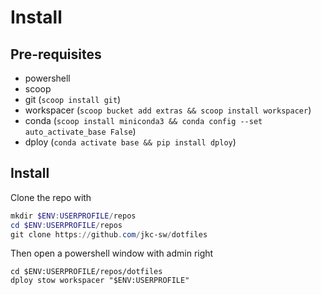 # Install

## Pre-requisites

- powershell
- scoop
- git (`scoop install git`)
- workspacer (`scoop bucket add extras && scoop install workspacer`)
- conda (`scoop install miniconda3 && conda config --set auto_activate_base False`)
- dploy (`conda activate base && pip install dploy`)

## Install

Clone the repo with

```powershell
mkdir $ENV:USERPROFILE/repos
cd $ENV:USERPROFILE/repos
git clone https://github.com/jkc-sw/dotfiles
```

Then open a powershell window with admin right

```powersherr
cd $ENV:USERPROFILE/repos/dotfiles
dploy stow workspacer "$ENV:USERPROFILE"
```
